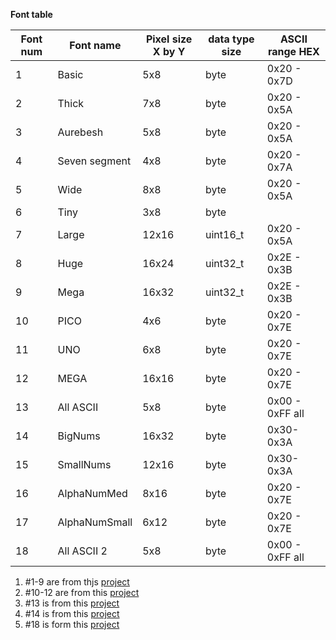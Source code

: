 

**Font table**

| Font num | Font name | Pixel size X by Y | data type size | ASCII range HEX |
| ------ | ------ | ------ | ------ |  ------ |
| 1 | Basic | 5x8 | byte | 0x20 - 0x7D |
| 2 | Thick   | 7x8 | byte | 0x20 - 0x5A  |
| 3 | Aurebesh | 5x8 | byte | 0x20 - 0x5A |
| 4 | Seven segment | 4x8|  byte | 0x20 - 0x7A |
| 5 | Wide | 8x8 | byte | 0x20 - 0x5A |
| 6 | Tiny | 3x8 | byte | | 0x20 - 0x7E |
| 7 | Large | 12x16 | uint16_t |  0x20 - 0x5A |
| 8 | Huge | 16x24 | uint32_t  | 0x2E - 0x3B |
| 9 | Mega | 16x32 | uint32_t | 0x2E - 0x3B |
| 10 | PICO | 4x6 | byte  | 0x20 - 0x7E |
| 11 | UNO | 6x8 | byte | 0x20 - 0x7E |
| 12 | MEGA | 16x16 |  byte  | 0x20 - 0x7E |
| 13 | All ASCII | 5x8 | byte | 0x00 - 0xFF all |
| 14 | BigNums | 16x32 | byte  | 0x30-0x3A |
| 15 | SmallNums | 12x16 | byte  | 0x30-0x3A |
| 16 | AlphaNumMed | 8x16 | byte  | 0x20 - 0x7E |
| 17 | AlphaNumSmall | 6x12 | byte  | 0x20 - 0x7E  |
| 18 | All ASCII 2 | 5x8 | byte | 0x00 - 0xFF all |

1. #1-9 are from thjs [project](https://github.com/gavinlyonsrepo/NOKIA5110_TEXT)
2. #10-12 are from this [project](https://github.com/gavinlyonsrepo/pic_18F47K42_projects/tree/master/projects/OLED_GRAPH)
3. #13 is from this  [project](https://github.com/gavinlyonsrepo/ERM19264_UC1609)
4. #14 is from this [project](https://github.com/gavinlyonsrepo/ER_OLEDM1_CH1115_RPI)
5. #18 is form this [project](https://github.com/gavinlyonsrepo/pic_18F47K42_projects/tree/master/projects/nokiagraphics)

